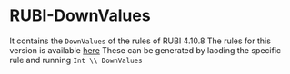 # RUBI-DownValues
It contains the `DownValues` of the rules of RUBI 4.10.8
The rules for this version is available [here](https://github.com/ashishkg0022/Rubi-Rules)
These can be generated by laoding the specific rule and running `Int \\ DownValues`

